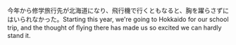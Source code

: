 <tr><td>今年から修学旅行先が北海道になり、飛行機で行くともなると、胸を躍らさずにはいられなかった。<td><tr><tr><td>Starting this year, we're going to Hokkaido for our school trip, and the thought of ﬂying there has made us so excited we can hardly stand it.<td><tr></table>

